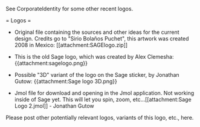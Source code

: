 See CorporateIdentity for some other recent logos.

= Logos =

* Original file containing the sources and other ideas for the current design. Credits go to "Sirio Bolaños Puchet", this artwork was created 2008 in Mexico: [[attachment:SAGElogo.zip]]

* This is the old Sage logo, which was created by Alex Clemesha: {{attachment:sagelogo.png}}

* Possible "3D" variant of the logo on the Sage sticker, by Jonathan Gutow: {{attachment:Sage logo 3D.png}}
 
* Jmol file for download and opening in the Jmol application.  Not working inside of Sage yet.  This will let you spin, zoom, etc...[[attachment:Sage Logo 2.jmol]] - Jonathan Gutow

Please post other potentially relevant logos, variants of this logo, etc., here. 
